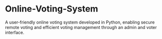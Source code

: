 # Online-Voting-System
A user-friendly online voting system developed in Python, enabling secure remote voting and efficient voting management through an admin and voter interface.
